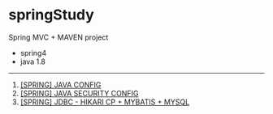 # springStudy
Spring MVC + MAVEN project

- spring4
- java 1.8

---
 1. [\[SPRING\] JAVA CONFIG](https://github.com/tigi44/springStudy/wiki/%5BSPRING%5D-JAVA-CONFIG)
 2. [\[SPRING\] JAVA SECURITY CONFIG](https://github.com/tigi44/springStudy/wiki/%5BSPRING%5D-JAVA-SECURITY-CONFIG)
 3. [\[SPRING\] JDBC - HIKARI CP + MYBATIS + MYSQL](https://github.com/tigi44/springStudy/wiki/%5BSPRING%5D-JDBC---HIKARI-CP---MYBATIS---MYSQL)
